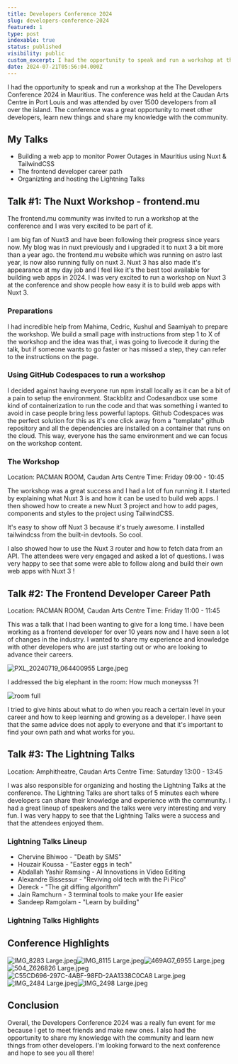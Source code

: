 ```yaml
---
title: Developers Conference 2024
slug: developers-conference-2024
featured: 1
type: post
indexable: true
status: published
visibility: public
custom_excerpt: I had the opportunity to speak and run a workshop at the The Developers Conference 2024 in Mauritius.
date: 2024-07-21T05:56:04.000Z
---
```


I had the opportunity to speak and run a workshop at the The Developers Conference 2024 in Mauritius. The conference was held at the Caudan Arts Centre in Port Louis and was attended by over 1500 developers from all over the island. The conference was a great opportunity to meet other developers, learn new things and share my knowledge with the community.

## My Talks

- Building a web app to monitor Power Outages in Mauritius using Nuxt & TailwindCSS
- The frontend developer career path
- Organizting and hosting the Lightning Talks

## Talk #1: The Nuxt Workshop - frontend.mu

The frontend.mu community was invited to run a workshop at the conference and I was very excited to be part of it.

I am big fan of Nuxt3 and have been following their progress since years now. My blog was in nuxt previously and i upgraded it to nuxt 3 a bit more than a year ago. the frontend.mu website which was running on astro last year, is now also running fully on nuxt 3. Nuxt 3 has also made it's appearance at my day job and I feel like it's the best tool available for building web apps in 2024. I was very excited to run a workshop on Nuxt 3 at the conference and show people how easy it is to build web apps with Nuxt 3.

### Preparations

I had incredible help from Mahima, Cedric, Kushul and Saamiyah to prepare the workshop. We build a small page with instructions from step 1 to X of the workshop and the idea was that, i was going to livecode it during the talk, but if someone wants to go faster or has missed a step, they can refer to the instructions on the page.

### Using GitHub Codespaces to run a workshop

I decided against having everyone run npm install locally as it can be a bit of a pain to setup the environment. Stackblitz and Codesandbox use some kind of containerization to run the code and that was something i wanted to avoid in case people bring less powerful laptops. Github Codespaces was the perfect solution for this as it's one click away from a "template" github repository and all the dependencies are installed on a container that runs on the cloud. This way, everyone has the same environment and we can focus on the workshop content.

### The Workshop

Location: PACMAN ROOM, Caudan Arts Centre
Time: Friday 09:00 - 10:45

The workshop was a great success and I had a lot of fun running it. I started by explaining what Nuxt 3 is and how it can be used to build web apps. I then showed how to create a new Nuxt 3 project and how to add pages, components and styles to the project using TailwindCSS.

It's easy to show off Nuxt 3 because it's truely awesome. I installed tailwindcss from the built-in devtools. So cool.

I also showed how to use the Nuxt 3 router and how to fetch data from an API. The attendees were very engaged and asked a lot of questions. I was very happy to see that some were able to follow along and build their own web apps with Nuxt 3 !

## Talk #2:  The Frontend Developer Career Path

Location: PACMAN ROOM, Caudan Arts Centre
Time: Friday 11:00 - 11:45

This was a talk that I had been wanting to give for a long time. I have been working as a frontend developer for over 10 years now and I have seen a lot of changes in the industry. I wanted to share my experience and knowledge with other developers who are just starting out or who are looking to advance their careers.

![PXL\_20240719\_064400955 Large.jpeg](/content/images/2024/07/devcon-2024/PXL_20240719_064400955%20Large.jpeg)

I addressed the big elephant in the room: How much moneysss ?!

![room full](/content/images/2024/07/devcon-2024/PXL_20240719_073534537%20Large.jpeg)

I tried to give hints about what to do when you reach a certain level in your career and how to keep learning and growing as a developer. I have seen that the same advice does not apply to everyone and that it's important to find your own path and what works for you.

## Talk #3: The Lightning Talks

Location: Amphitheatre, Caudan Arts Centre
Time: Saturday 13:00 - 13:45

I was also responsible for organizing and hosting the Lightning Talks at the conference. The Lightning Talks are short talks of 5 minutes each where developers can share their knowledge and experience with the community. I had a great lineup of speakers and the talks were very interesting and very fun. I was very happy to see that the Lightning Talks were a success and that the attendees enjoyed them.

### Lightning Talks Lineup

- Chervine Bhiwoo - "Death by SMS"
- Houzair Koussa - "Easter eggs in tech"
- Abdallah Yashir Ramsing - AI Innovations in Video Editing
- Alexandre Bissessur - "Reviving old tech with the Pi Pico"
- Dereck - "The git diffing algorithm"
- Jain Ramchurn - 3 terminal tools to make your life easier
- Sandeep Ramgolam - "Learn by building"

### Lightning Talks Highlights

## Conference Highlights

![IMG\_8283 Large.jpeg](/content/images/2024/07/devcon-2024/IMG_8283%20Large.jpeg)![IMG\_8115 Large.jpeg](/content/images/2024/07/devcon-2024/IMG_8115%20Large.jpeg)![469AG7\_6955 Large.jpeg](/content/images/2024/07/devcon-2024/469AG7_6955%20Large.jpeg)![504\_Z626826 Large.jpeg](/content/images/2024/07/devcon-2024/504_Z626826%20Large.jpeg)![C55CD696-297C-4ABF-98FD-2AA1338C0CA8 Large.jpeg](/content/images/2024/07/devcon-2024/C55CD696-297C-4ABF-98FD-2AA1338C0CA8%20Large.jpeg)![IMG\_2484 Large.jpeg](/content/images/2024/07/devcon-2024/IMG_2484%20Large.jpeg)![IMG\_2498 Large.jpeg](/content/images/2024/07/devcon-2024/IMG_2498%20Large.jpeg)

## Conclusion

Overall, the Developers Conference 2024 was a really fun event for me because I get to meet friends and make new ones. I also had the opportunity to share my knowledge with the community and learn new things from other developers. I'm looking forward to the next conference and hope to see you all there!
